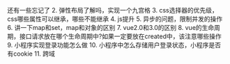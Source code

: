 还有一些忘记了
2. 弹性布局了解吗，实现一个九宫格
3. css选择器的优先级，css哪些属性可以继承，哪些不能继承
4. js提升
5. 异步的问题，限制并发的操作
6. 讲一下map和set，map和对象的区别
7. vue2.0和3.0的区别
8. vue的生命周期，接口请求放在哪个生命周期中?如果一定要放在created中，该注意哪些操作
9. 小程序实现登录功能怎么做
10. 小程序中怎么存储用户登录状态，小程序是否有cookie
11. 跨域
